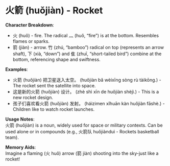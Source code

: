 # **火箭 (huǒjiàn) - Rocket**

**Character Breakdown**:  
- 火 (huǒ) - fire. The radical 灬 (huǒ, “fire”) is at the bottom. Resembles flames or sparks.  
- 箭 (jiàn) - arrow. 竹 (zhú, “bamboo”) radical on top (represents an arrow shaft), 下 (xià, “down”) and 隹 (zhuī, “short-tailed bird”) combine at the bottom, referencing shape and swiftness.

**Examples**:  
- 火箭 (huǒjiàn) 把卫星送入太空。 (huǒjiàn bǎ wèixīng sòng rù tàikōng.) - The rocket sent the satellite into space.  
- 这是新的火箭 (huǒjiàn) 设计。 (zhè shì xīn de huǒjiàn shèjì.) - This is a new rocket design.  
- 孩子们喜欢看火箭 (huǒjiàn) 发射。 (háizimen xǐhuān kàn huǒjiàn fāshè.) - Children like to watch rocket launches.

**Usage Notes**:  
火箭 (huǒjiàn) is a noun, widely used for space or military contexts. Can be used alone or in compounds (e.g., 火箭队 huǒjiànduì - Rockets basketball team).

**Memory Aids**:  
Imagine a flaming (火 huǒ) arrow (箭 jiàn) shooting into the sky-just like a rocket!